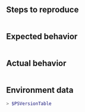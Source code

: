 Steps to reproduce
------------------

```powershell

```

Expected behavior
-----------------

```none

```

Actual behavior
---------------

```none

```

Environment data
----------------

<!-- provide the output of $PSVersionTable from PowerShell Core 6.1 -->

```powershell
> $PSVersionTable

```
